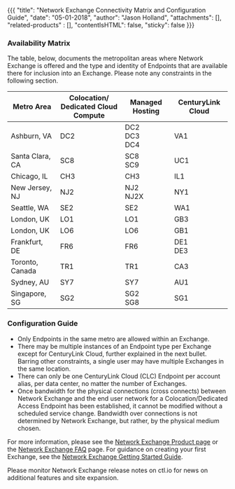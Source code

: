 {{{
  "title": "Network Exchange Connectivity Matrix and Configuration Guide",
  "date": "05-01-2018",
  "author": "Jason Holland",
  "attachments": [],
  "related-products" : [],
  "contentIsHTML": false,
  "sticky": false
}}}

### Availability Matrix

The table, below, documents the metropolitan areas where Network Exchange is offered and the type and identity of Endpoints that are available there for inclusion into an Exchange. Please note any constraints in the following section.

Metro Area|Colocation/<br>Dedicated Cloud Compute|Managed Hosting|CenturyLink Cloud
----------|------------------------------------|---------------|-----------------
Ashburn, VA|DC2|DC2<br>DC3<br>DC4|VA1
Santa Clara, CA|SC8|SC8<br>SC9|UC1
Chicago, IL|CH3|CH3|IL1
New Jersey, NJ|NJ2|NJ2<br>NJ2X|NY1
Seattle, WA|SE2|SE2|WA1
London, UK|LO1|LO1|GB3
London, UK|LO6|LO6|GB1
Frankfurt, DE|FR6|FR6|DE1<br>DE3
Toronto, Canada|TR1|TR1|CA3
Sydney, AU|SY7|SY7|AU1
Singapore, SG|SG2|SG2<br>SG8|SG1


### Configuration Guide

* Only Endpoints in the same metro are allowed within an Exchange.
* There may be multiple instances of an Endpoint type per Exchange except for CenturyLink Cloud, further explained in the next bullet. Barring other constraints, a single user may have multiple Exchanges in the same location.
* There can only be one CenturyLink Cloud (CLC) Endpoint per account alias, per data center, no matter the number of Exchanges.
* Once bandwidth for the physical connections (cross connects) between Network Exchange and the end user network for a Colocation/Dedicated Access Endpoint has been established, it cannot be modified without a scheduled service change. Bandwidth over connections is not determined by Network Exchange, but rather, by the physical medium chosen.

For more information, please see the [Network Exchange Product page](https://www.ctl.io/network-exchange/) or the [Network Exchange FAQ](https://www.ctl.io/knowledge-base/network/network-exchange-faqs/) page. For guidance on creating your first Exchange, see the [Network Exchange Getting Started Guide](https://www.ctl.io/knowledge-base/network/network-exchange-getting-started-guide/).

Please monitor Network Exchange release notes on ctl.io for news on additional features and site expansion. 
